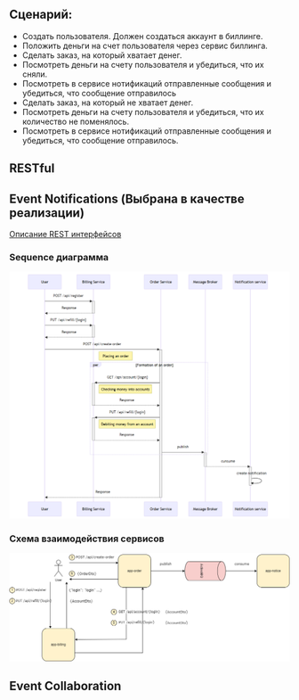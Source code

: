 ## Сценарий:

- Создать пользователя. Должен создаться аккаунт в биллинге.
- Положить деньги на счет пользователя через сервис биллинга.
- Сделать заказ, на который хватает денег.
- Посмотреть деньги на счету пользователя и убедиться, что их сняли.
- Посмотреть в сервисе нотификаций отправленные сообщения и убедиться, что сообщение отправилось
- Сделать заказ, на который не хватает денег.
- Посмотреть деньги на счету пользователя и убедиться, что их количество не поменялось.
- Посмотреть в сервисе нотификаций отправленные сообщения и убедиться, что сообщение отправилось.

## RESTful

## Event Notifications (Выбрана в качестве реализации)
[Описание REST интерфейcов]()

### Sequence диаграмма
![event-notifications-mermaid-diagram](README.assets/event-notifications-mermaid-diagram.png)

### Схема взаимодействия сервисов
![event-notifications-drawio](README.assets/event-notifications-drawio.png)

## Event Collaboration
